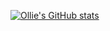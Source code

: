 <!--
**icedpanda/icedpanda** is a ✨ _special_ ✨ repository because its `README.md` (this file) appears on your GitHub profile.

Here are some ideas to get you started:

- 🔭 I’m currently working on ...
- 🌱 I’m currently learning ...
- 👯 I’m looking to collaborate on ...
- 🤔 I’m looking for help with ...
- 💬 Ask me about ...
- 📫 How to reach me: ...
- 😄 Pronouns: ...
- ⚡ Fun fact: ...
-->
[![Ollie's GitHub stats](https://github-readme-stats-icedpanda.vercel.app/api?username=icedpanda&count_private=true&show_icons=true)](https://github.com/icedpanda)

[//]: # (---)

[//]: # (📊 **This week I spent my time on:**)

[//]: # (<!--START_SECTION:waka-->)

[//]: # ()
[//]: # (```text)

[//]: # (Python   2 hrs 15 mins   ███████████████████████▓░   94.77 %)

[//]: # (YAML     7 mins          █▒░░░░░░░░░░░░░░░░░░░░░░░   05.23 %)

[//]: # (```)

[//]: # ()
[//]: # (<!--END_SECTION:waka-->)

